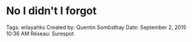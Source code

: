 # No I didn't I forgot

Tags: wilayahks
Created by: Quentin Sombsthay
Date: September 2, 2015 10:36 AM
Réseau: Surespot